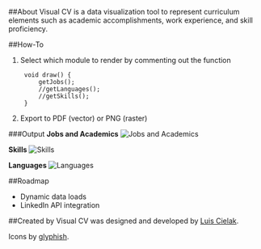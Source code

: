 ##About
Visual CV is a data visualization tool to represent curriculum elements such as academic accomplishments, work experience, and skill proficiency.

##How-To
1. Select which module to render by commenting out the function

		void draw() {
	        getJobs();
	        //getLanguages();
	        //getSkills();
		}

2. Export to PDF (vector) or PNG (raster)


###Output
**Jobs and Academics**
![Jobs and Academics](https://raw.github.com/luiscielak/visualcv/master/121025_012005_493.png)

**Skills**
![Skills](https://raw.github.com/luiscielak/visualcv/master/121025_012021_28.png)

**Languages**
![Languages](https://raw.github.com/luiscielak/visualcv/master/121025_012013_72.png)

##Roadmap
- Dynamic data loads
- LinkedIn API integration

##Created by
Visual CV was designed and developed by [Luis Cielak](http://twitter.com/luiscielak/).

Icons by [glyphish](http://www.glyphish.com/).

